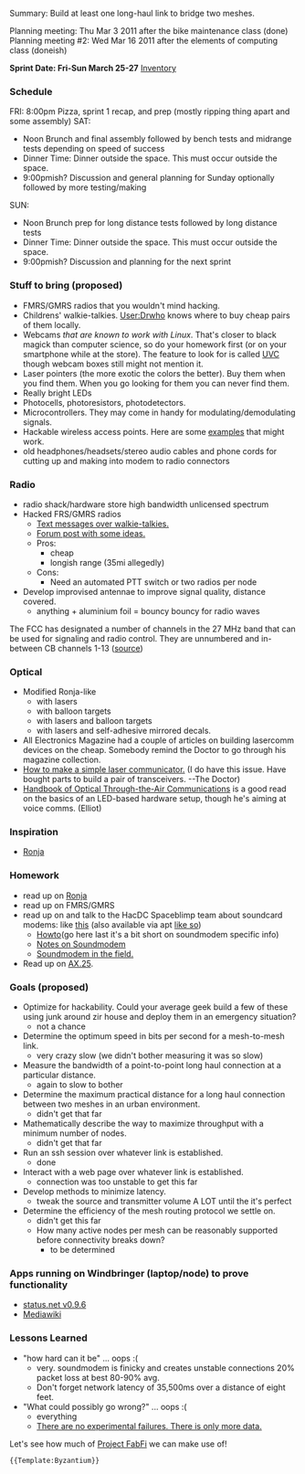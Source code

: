 Summary: Build at least one long-haul link to bridge two meshes.

Planning meeting: Thu Mar 3 2011 after the bike maintenance class (done)
Planning meeting #2: Wed Mar 16 2011 after the elements of computing
class (doneish)

**Sprint Date: Fri-Sun March 25-27**
[Inventory](Byzantium_Sprint_2_Inventory)

### Schedule

FRI: 8:00pm Pizza, sprint 1 recap, and prep (mostly ripping thing apart
and some assembly) SAT:

-   Noon Brunch and final assembly followed by bench tests and midrange
    tests depending on speed of success
-   Dinner Time: Dinner outside the space. This must occur outside the
    space.
-   9:00pmish? Discussion and general planning for Sunday optionally
    followed by more testing/making

SUN:

-   Noon Brunch prep for long distance tests followed by long distance
    tests
-   Dinner Time: Dinner outside the space. This must occur outside the
    space.
-   9:00pmish? Discussion and planning for the next sprint

### Stuff to bring (proposed)

-   FMRS/GMRS radios that you wouldn't mind hacking.
-   Childrens' walkie-talkies. [User:Drwho](User:Drwho) knows
    where to buy cheap pairs of them locally.
-   Webcams *that are known to work with Linux*. That's closer to black
    magick than computer science, so do your homework first (or on your
    smartphone while at the store). The feature to look for is called
    [UVC](http://en.wikipedia.org/wiki/USB_video_device_class) though
    webcam boxes still might not mention it.
-   Laser pointers (the more exotic the colors the better). Buy them
    when you find them. When you go looking for them you can never find
    them.
-   Really bright LEDs
-   Photocells, photoresistors, photodetectors.
-   Microcontrollers. They may come in handy for modulating/demodulating
    signals.
-   Hackable wireless access points. Here are some
    [examples](http://www.newegg.com/Product/ProductList.aspx?Submit=ENE&DEPA=0&Order=BESTMATCH&Description=dd+wrt)
    that might work.
-   old headphones/headsets/stereo audio cables and phone cords for
    cutting up and making into modem to radio connectors

### Radio

-   radio shack/hardware store high bandwidth unlicensed spectrum
-   Hacked FRS/GMRS radios
    -   [Text messages over
        walkie-talkies.](http://takethingsapart.blogspot.com/2010/07/note-before-constructing-device-such-as.html)
    -   [Forum post with some
        ideas.](http://www.arduino.cc/cgi-bin/yabb2/YaBB.pl?num=1270645507)
    -   Pros:
        -   cheap
        -   longish range (35mi allegedly)
    -   Cons:
        -   Need an automated PTT switch or two radios per node
-   Develop improvised antennae to improve signal quality, distance
    covered.
    -   anything + aluminium foil = bouncy bouncy for radio waves

The FCC has designated a number of channels in the 27 MHz band that can
be used for signaling and radio control. They are unnumbered and
in-between CB channels 1-13
([source](http://forum.servomagazine.com/viewtopic.php?f=1&t=2736))

### Optical

-   Modified Ronja-like
    -   with lasers
    -   with balloon targets
    -   with lasers and balloon targets
    -   with lasers and self-adhesive mirrored decals.
-   All Electronics Magazine had a couple of articles on building
    lasercomm devices on the cheap. Somebody remind the Doctor to go
    through his magazine collection.
-   [How to make a simple laser
    communicator.](http://www.make-digital.com/make/vol16/?pg=69#pg69)
    (I do have this issue. Have bought parts to build a pair of
    transceivers. --The Doctor)
-   [Handbook of Optical Through-the-Air
    Communications](http://www.imagineeringezine.com/files/air-bk2.html)
    is a good read on the basics of an LED-based hardware setup, though
    he's aiming at voice comms. (Elliot)

### Inspiration

-   [Ronja](Ronja)

### Homework

-   read up on [Ronja](http://ronja.twibright.com/)
-   read up on FMRS/GMRS
-   read up on and talk to the HacDC Spaceblimp team about soundcard
    modems: like [this](http://www.baycom.org/~tom/ham/soundmodem/)
    (also available via apt [like so](Notes_on_Soundmodem))
    -   [Howto](http://www.linux-ax25.org/wiki/Soundmodem)(go here last
        it's a bit short on soundmodem specific info)
    -   [Notes on Soundmodem](Notes_on_Soundmodem)
    -   [Soundmodem in the
        field.](http://www.qbjnet.com/packet.html#soundmodem)
-   Read up on [AX.25](AX.25).

### Goals (proposed)

-   Optimize for hackability. Could your average geek build a few of
    these using junk around zir house and deploy them in an emergency
    situation?
    -   not a chance
-   Determine the optimum speed in bits per second for a mesh-to-mesh
    link.
    -   very crazy slow (we didn't bother measuring it was so slow)
-   Measure the bandwidth of a point-to-point long haul connection at a
    particular distance.
    -   again to slow to bother
-   Determine the maximum practical distance for a long haul connection
    between two meshes in an urban environment.
    -   didn't get that far
-   Mathematically describe the way to maximize throughput with a
    minimum number of nodes.
    -   didn't get that far
-   Run an ssh session over whatever link is established.
    -   done
-   Interact with a web page over whatever link is established.
    -   connection was too unstable to get this far
-   Develop methods to minimize latency.
    -   tweak the source and transmitter volume A LOT until the it's
        perfect
-   Determine the efficiency of the mesh routing protocol we settle on.
    -   didn't get this far
    -   How many active nodes per mesh can be reasonably supported
        before connectivity breaks down?
        -   to be determined

### Apps running on Windbringer (laptop/node) to prove functionality

-   [status.net v0.9.6](http://status.net/open-source)
-   [Mediawiki](http://www.mediawiki.org/wiki/MediaWiki)

### Lessons Learned

-   "how hard can it be" ... oops :(
    -   very. soundmodem is finicky and creates unstable connections 20%
        packet loss at best 80-90% avg.
    -   Don't forget network latency of 35,500ms over a distance of
        eight feet.
-   "What could possibly go wrong?" ... oops :(
    -   everything
    -   [There are no experimental failures. There is only more
        data.](http://drwho.virtadpt.net/archive/2011/04/14/project-byzantium-development-sprint-2)

Let's see how much of [Project FabFi](http://fabfi.fablab.af/) we can
make use of!

```{=mediawiki}
{{Template:Byzantium}}
```
